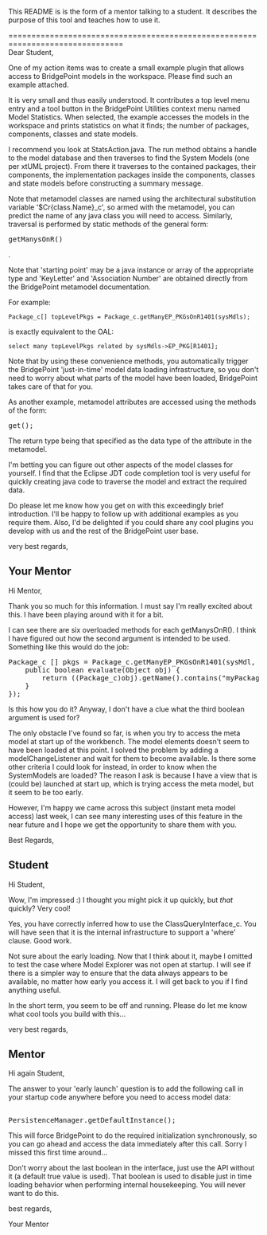 This README is is the form of a mentor talking to a student.  It describes the 
purpose of this tool and teaches how to use it.   

===============================================================================   
Dear Student,   
 
One of my action items was to create a small example plugin that allows access 
to BridgePoint models in the workspace. Please find such an example attached.   
 
It is very small and thus easily understood. It contributes a top level menu 
entry and a tool button in the BridgePoint Utilities context menu named 
Model Statistics. When selected, the example accesses the models in the 
workspace and prints statistics on what it finds; the number of packages,
components, classes and state models.   
 
I recommend you look at StatsAction.java. The run method obtains a handle to 
the model database and then traverses to find the System Models (one per xtUML 
project). From there it traverses to the contained packages, their components,
the implementation packages inside the components, classes and state models 
before constructing a summary message.   
 
Note that metamodel classes are named using the architectural substitution 
variable '$Cr{class.Name}_c', so armed with the metamodel, you can predict the 
name of any java class you will need to access. Similarly, traversal is 
performed by static methods of the general form:    
<pre>
getMany<KeyLetter>sOnR<Association Number>(<starting point>)
</pre>.    
Note that 'starting point' may be a java instance or array of the appropriate 
type and 'KeyLetter' and 'Association Number' are obtained directly from the 
BridgePoint metamodel documentation.   
 
For example:   
 
```Package_c[] topLevelPkgs = Package_c.getManyEP_PKGsOnR1401(sysMdls);```   
 
is exactly equivalent to the OAL:   
 
```select many topLevelPkgs related by sysMdls->EP_PKG[R1401];```   
 
Note that by using these convenience methods, you automatically trigger the 
BridgePoint 'just-in-time' model data loading infrastructure, so you don't need 
to worry about what parts of the model have been loaded, BridgePoint takes care 
of that for you.   
 
As another example, metamodel attributes are accessed using the methods of the 
form:    
<pre>
get<AttributeName>(); 
</pre>
The return type being that specified as the data type of the attribute in the 
metamodel.   
 
I'm betting you can figure out other aspects of the model classes for yourself. 
I find that the Eclipse JDT code completion tool is very useful for quickly 
creating java code to traverse the model and extract the required data.   
 
Do please let me know how you get on with this exceedingly brief introduction. 
I'll be happy to follow up with additional examples as you require them. Also, 
I'd be delighted if you could share any cool plugins you develop with us and the
rest of the BridgePoint user base.   
 
 
very best regards,   
 
Your Mentor   
-----------------------   
Hi Mentor,   
 
Thank you so much for this information. I must say I'm really excited about 
this. I have been playing around with it for a bit.    
 
I can see there are six overloaded methods for each 
getMany<KeyLetter>sOnR<Association Number>(). I think I have figured out how the
second argument is intended to be used. Something like this would do the job:   
 
<pre>
Package_c [] pkgs = Package_c.getManyEP_PKGsOnR1401(sysMdl, new ClassQueryInterface_c() {
    public boolean evaluate(Object obj) {
        return ((Package_c)obj).getName().contains("myPackage");
    }
});
</pre>
 
Is this how you do it? Anyway, I don't have a clue what the third boolean 
argument is used for?   
 
The only obstacle I've found so far, is when you try to access the meta model at
start up of the workbench. The model elements doesn't seem to have been loaded 
at this point. I solved the problem by adding a modelChangeListener and wait for
them to become available. Is there some other criteria I could look for instead,
in order to know when the SystemModels are loaded? The reason I ask is because 
I have a view that is (could be) launched at start up, which is trying access 
the meta model, but it seem to be too early.    
 
However, I'm happy we came across this subject (instant meta model access) last 
week, I can see many interesting uses of this feature in the near future and I 
hope we get the opportunity to share them with you.   
  
Best Regards,   
 
Student   
--------------------------------------------------------------------------------   
Hi Student,    
 
Wow, I'm impressed :) I thought you might pick it up quickly, but _that_ 
quickly? Very cool!   
 
Yes, you have correctly inferred how to use the ClassQueryInterface_c. You will 
have seen that it is the internal infrastructure to support a 'where' clause. 
Good work.   
 
Not sure about the early loading. Now that I think about it, maybe I omitted to 
test the case where Model Explorer was not open at startup. I will see if there 
is a simpler way to ensure that the data always appears to be available, no 
matter how early you access it. I will get back to you if I find anything useful.   
 
In the short term, you seem to be off and running. Please do let me know what 
cool tools you build with this...    
 
very best regards,   
 
Mentor   
--------------------------------------------------------------------------------   
Hi again Student,   
 
The answer to your 'early launch' question is to add the following call in your 
startup code anywhere before you need to access model data:   

<pre> 
PersistenceManager.getDefaultInstance();
</pre>

This will force BridgePoint to do the required initialization synchronously, so 
you can go ahead and access the data immediately after this call. Sorry I 
missed this first time around...   
 
Don't worry about the last boolean in the interface, just use the API without 
it (a default true value is used). That boolean is used to disable just in time 
loading behavior when performing internal housekeeping. You will never want to 
do this.   

best regards,   
 
Your Mentor

